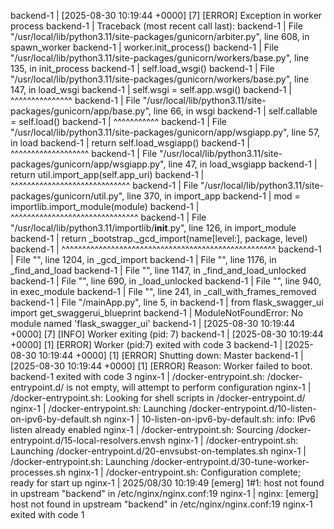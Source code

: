 backend-1   | [2025-08-30 10:19:44 +0000] [7] [ERROR] Exception in worker process
backend-1   | Traceback (most recent call last):
backend-1   |   File "/usr/local/lib/python3.11/site-packages/gunicorn/arbiter.py", line 608, in spawn_worker
backend-1   |     worker.init_process()
backend-1   |   File "/usr/local/lib/python3.11/site-packages/gunicorn/workers/base.py", line 135, in init_process
backend-1   |     self.load_wsgi()
backend-1   |   File "/usr/local/lib/python3.11/site-packages/gunicorn/workers/base.py", line 147, in load_wsgi
backend-1   |     self.wsgi = self.app.wsgi()
backend-1   |                 ^^^^^^^^^^^^^^^
backend-1   |   File "/usr/local/lib/python3.11/site-packages/gunicorn/app/base.py", line 66, in wsgi
backend-1   |     self.callable = self.load()
backend-1   |                     ^^^^^^^^^^^
backend-1   |   File "/usr/local/lib/python3.11/site-packages/gunicorn/app/wsgiapp.py", line 57, in load
backend-1   |     return self.load_wsgiapp()
backend-1   |            ^^^^^^^^^^^^^^^^^^^
backend-1   |   File "/usr/local/lib/python3.11/site-packages/gunicorn/app/wsgiapp.py", line 47, in load_wsgiapp
backend-1   |     return util.import_app(self.app_uri)
backend-1   |            ^^^^^^^^^^^^^^^^^^^^^^^^^^^^^
backend-1   |   File "/usr/local/lib/python3.11/site-packages/gunicorn/util.py", line 370, in import_app
backend-1   |     mod = importlib.import_module(module)
backend-1   |           ^^^^^^^^^^^^^^^^^^^^^^^^^^^^^^^
backend-1   |   File "/usr/local/lib/python3.11/importlib/__init__.py", line 126, in import_module
backend-1   |     return _bootstrap._gcd_import(name[level:], package, level)
backend-1   |            ^^^^^^^^^^^^^^^^^^^^^^^^^^^^^^^^^^^^^^^^^^^^^^^^^^^^
backend-1   |   File "<frozen importlib._bootstrap>", line 1204, in _gcd_import
backend-1   |   File "<frozen importlib._bootstrap>", line 1176, in _find_and_load
backend-1   |   File "<frozen importlib._bootstrap>", line 1147, in _find_and_load_unlocked
backend-1   |   File "<frozen importlib._bootstrap>", line 690, in _load_unlocked
backend-1   |   File "<frozen importlib._bootstrap_external>", line 940, in exec_module
backend-1   |   File "<frozen importlib._bootstrap>", line 241, in _call_with_frames_removed
backend-1   |   File "/mainApp.py", line 5, in <module>
backend-1   |     from flask_swagger_ui import get_swaggerui_blueprint
backend-1   | ModuleNotFoundError: No module named 'flask_swagger_ui'
backend-1   | [2025-08-30 10:19:44 +0000] [7] [INFO] Worker exiting (pid: 7)
backend-1   | [2025-08-30 10:19:44 +0000] [1] [ERROR] Worker (pid:7) exited with code 3
backend-1   | [2025-08-30 10:19:44 +0000] [1] [ERROR] Shutting down: Master
backend-1   | [2025-08-30 10:19:44 +0000] [1] [ERROR] Reason: Worker failed to boot.
backend-1 exited with code 3
nginx-1     | /docker-entrypoint.sh: /docker-entrypoint.d/ is not empty, will attempt to perform configuration
nginx-1     | /docker-entrypoint.sh: Looking for shell scripts in /docker-entrypoint.d/
nginx-1     | /docker-entrypoint.sh: Launching /docker-entrypoint.d/10-listen-on-ipv6-by-default.sh
nginx-1     | 10-listen-on-ipv6-by-default.sh: info: IPv6 listen already enabled
nginx-1     | /docker-entrypoint.sh: Sourcing /docker-entrypoint.d/15-local-resolvers.envsh
nginx-1     | /docker-entrypoint.sh: Launching /docker-entrypoint.d/20-envsubst-on-templates.sh
nginx-1     | /docker-entrypoint.sh: Launching /docker-entrypoint.d/30-tune-worker-processes.sh
nginx-1     | /docker-entrypoint.sh: Configuration complete; ready for start up
nginx-1     | 2025/08/30 10:19:49 [emerg] 1#1: host not found in upstream "backend" in /etc/nginx/nginx.conf:19
nginx-1     | nginx: [emerg] host not found in upstream "backend" in /etc/nginx/nginx.conf:19
nginx-1 exited with code 1
